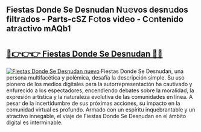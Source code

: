 ## Fiestas Donde Se Desnudan N𝚞𝚎vos desn𝚞dos filtr𝚊dos - Parts-cSZ F𝚘tos vid𝚎o - C𝚘ntenido atr𝚊ctivo mAQb1

# <h2><a href="http://mb2ecxx.tromn.icu/?c=Fiestas+Donde+Se+Desnudan">🔗👉👉👉 Fiestas Donde Se Desnudan 🔗🔗</a></h2>

[![Fiestas Donde Se Desnudan nuevo](https://i.imgur.com/pEAQMta.gif)](http://mb2ecxx.tromn.icu/?c=Fiestas+Donde+Se+Desnudan)
Fiestas Donde Se Desnudan, una persona multifacética y polémica, desafía la descripción simple. Su uso pionero de los medios digitales para la autorrepresentación ha cautivado y enfurecido a los espectadores, encendiendo debates sobre la moralidad, la expresión artística y la naturaleza evolutiva de las comunidades en línea. A pesar de la incertidumbre de sus próximas acciones, su impacto en la comunidad virtual es profundo. Armado con un espíritu inquebrantable y un atractivo innegable, el viaje de Fiestas Donde Se Desnudan en el ámbito digital es interminable.
